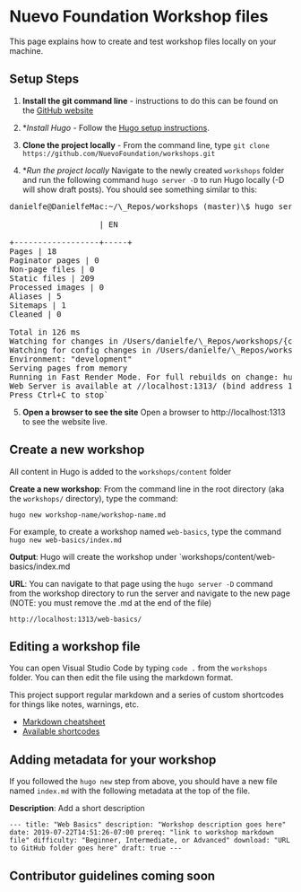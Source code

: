 # Nuevo Foundation Workshop files

This page explains how to create and test workshop files locally on your machine.

## Setup Steps

1. **Install the git command line** - instructions to do this can be found on the [GitHub website](https://help.github.com/en/articles/set-up-git)

2. \*_Install Hugo_ - Follow the [Hugo setup instructions](https://gohugo.io/getting-started/installing).

3. **Clone the project locally** - From the command line, type `git clone https://github.com/NuevoFoundation/workshops.git`

4. \*_Run the project locally_ Navigate to the newly created `workshops` folder and run the following command `hugo server -D` to run Hugo locally (-D will show draft posts). You should see something similar to this:

<pre>
danielfe@DanielfeMac:~/\_Repos/workshops (master)\$ hugo server -D

                   | EN

+------------------+-----+
Pages | 18
Paginator pages | 0
Non-page files | 0
Static files | 209
Processed images | 0
Aliases | 5
Sitemaps | 1
Cleaned | 0

Total in 126 ms
Watching for changes in /Users/danielfe/\_Repos/workshops/{content,data,layouts,static,themes}
Watching for config changes in /Users/danielfe/\_Repos/workshops/config.toml
Environment: "development"
Serving pages from memory
Running in Fast Render Mode. For full rebuilds on change: hugo server --disableFastRender
Web Server is available at //localhost:1313/ (bind address 127.0.0.1)
Press Ctrl+C to stop`
</pre>
5. **Open a browser to see the site** Open a browser to http://localhost:1313 to see the website live.

## Create a new workshop

All content in Hugo is added to the `workshops/content` folder

**Create a new workshop**: From the command line in the root directory (aka the `workshops/` directory), type the command:

`hugo new workshop-name/workshop-name.md`

For example, to create a workshop named `web-basics`, type the command `hugo new web-basics/index.md`

**Output**: Hugo will create the workshop under `workshops/content/web-basics/index.md

**URL**: You can navigate to that page using the `hugo server -D` command from the workshop directory to run the server and navigate to the new page (NOTE: you must remove the .md at the end of the file)

`http://localhost:1313/web-basics/`

## Editing a workshop file

You can open Visual Studio Code by typing `code .` from the `workshops` folder. You can then edit the file using the markdown format.

This project support regular markdown and a series of custom shortcodes for things like notes, warnings, etc.

- [Markdown cheatsheet](https://github.com/adam-p/markdown-here/wiki/Markdown-Cheatsheet)
- [Available shortcodes](https://docdock.netlify.com/shortcodes/)

## Adding metadata for your workshop

If you followed the `hugo new` step from above, you should have a new file named `index.md` with the following metadata at the top of the file.

**Description**: Add a short description

`--- title: "Web Basics" description: "Workshop description goes here" date: 2019-07-22T14:51:26-07:00 prereq: "link to workshop markdown file" difficulty: "Beginner, Intermediate, or Advanced" download: "URL to GitHub folder goes here" draft: true ---`

## Contributor guidelines coming soon
